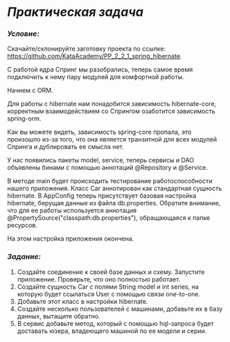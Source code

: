 # **_Практическая задача_**

### **_Условие:_**

Скачайте/склонируйте заготовку проекта по ссылке: https://github.com/KataAcademy/PP_2_2_1_spring_hibernate.

С работой ядра Спринг мы разобрались, теперь самое время подключить к нему пару модулей для комфортной работы.

Начнем с ORM.

Для работы с hibernate нам понадобится зависимость hibernate-core, корректным взаимодействием со Спрингом озаботится зависимость spring-orm.

Как вы можете видеть, зависимость spring-core пропала, это произошло из-за того, что она является транзитной для всех модулей Спринга и дублировать ее смысла нет.

У нас появились пакеты model, service, теперь сервисы и DAO объявлены бинами с помощью аннотаций @Repository и @Service.

В методе main будет происходить тестирование работоспособности нашего приложения. Класс Car аннотирован как стандартная сущность hibernate. В AppConfig теперь присутствует базовая настройка hibernate, берущая данные из файла db.properties. Обратите внимание, что для ее работы используется аннотация @PropertySource("classpath:db.properties"), обращающаяся к папке ресурсов.

На этом настройка приложения окончена.

### **_Задание:_**
1. Создайте соединение к своей базе данных и схему. Запустите приложение. Проверьте, что оно полностью работает.
2. Создайте сущность Car с полями String model и int series, на которую будет ссылаться User с помощью связи one-to-one.
3. Добавьте этот класс в настройки hibernate.
4. Создайте несколько пользователей с машинами, добавьте их в базу данных, вытащите обратно.
5. В сервис добавьте метод, который с помощью hql-запроса будет доставать юзера, владеющего машиной по ее модели и серии.